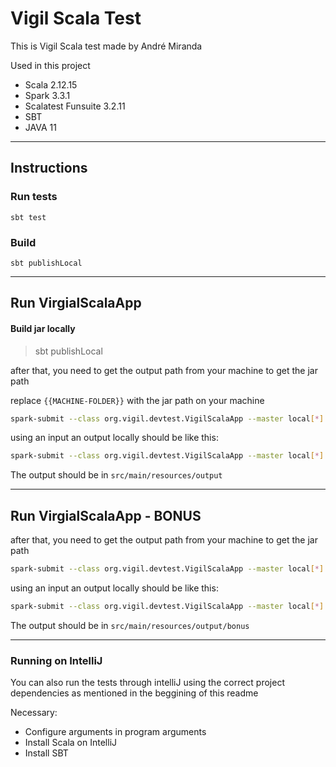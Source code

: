 # Vigil Scala Test

This is Vigil Scala test made by André Miranda

Used in this project
 - Scala 2.12.15
 - Spark 3.3.1
 - Scalatest Funsuite 3.2.11
 - SBT
 - JAVA 11
---
## Instructions

### Run tests
`sbt test`

### Build
`sbt publishLocal`

---

## Run VirgialScalaApp

#### Build jar locally
> sbt publishLocal

after that, you need to get the output path from your machine to get the jar path

replace `{{MACHINE-FOLDER}}` with the jar path on your machine

```sh
spark-submit --class org.vigil.devtest.VigilScalaApp --master local[*] /{{MACHINE-FOLDER}}/org.vigil/vgl-scala-test_2.12/0.1.0-SNAPSHOT/jars/vgl-scala-test_2.12.jar S3-INPUT-PATH S3-OUTPUT-PATH AWS-CREDENTIALS
```

using an input an output locally should be like this:

```sh
spark-submit --class org.vigil.devtest.VigilScalaApp --master local[*] /{{MACHINE-FOLDER}}/org.vigil/vgl-scala-test_2.12/0.1.0-SNAPSHOT/jars/vgl-scala-test_2.12.jar src/main/resources src/main/resources/output default
```
The output should be in `src/main/resources/output`

---

## Run VirgialScalaApp - BONUS

after that, you need to get the output path from your machine to get the jar path

```sh
spark-submit --class org.vigil.devtest.VigilScalaApp --master local[*] /{{MACHINE-FOLDER}}/org.vigil/vgl-scala-test_2.12/0.1.0-SNAPSHOT/jars/vgl-scala-test_2.12.jar S3-INPUT-PATH S3-OUTPUT-PATH AWS-CREDENTIALS
```

using an input an output locally should be like this:

```sh
spark-submit --class org.vigil.devtest.VigilScalaApp --master local[*] /{{MACHINE-FOLDER}}/org.vigil/vgl-scala-test_2.12/0.1.0-SNAPSHOT/jars/vgl-scala-test_2.12.jar src/main/resources src/main/resources/output/bonus default
```

The output should be in `src/main/resources/output/bonus`

---

### Running on IntelliJ

You can also run the tests through intelliJ using the correct project dependencies as mentioned in the beggining of this readme

Necessary:
- Configure arguments in program arguments
- Install Scala on IntelliJ
- Install SBT
